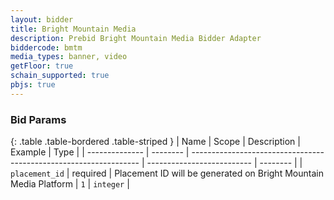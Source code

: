```yaml
---
layout: bidder
title: Bright Mountain Media
description: Prebid Bright Mountain Media Bidder Adapter
biddercode: bmtm
media_types: banner, video
getFloor: true
schain_supported: true
pbjs: true
---
```


### Bid Params

{: .table .table-bordered .table-striped }
| Name           | Scope    | Description                                                       | Example                    | Type     |
| -------------- | -------- | ----------------------------------------------------------------- | -------------------------- | -------- |
| `placement_id` | required | Placement ID will be generated on Bright Mountain Media Platform | `1` | `integer` |
